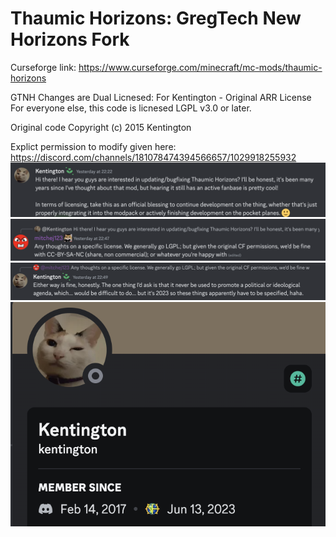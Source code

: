 # Thaumic Horizons:  GregTech New Horizons Fork

Curseforge link: https://www.curseforge.com/minecraft/mc-mods/thaumic-horizons

GTNH Changes are Dual Licnesed:
For Kentington - Original ARR License
For everyone else, this code is licnesed LGPL v3.0 or later.

Original code Copyright (c) 2015 Kentington

Explict permission to modify given here:
https://discord.com/channels/181078474394566657/1029918255932
![license-support--1](license-support--1.png)
![license-support-0](license-support-0.png)
![license-support-1](license-support-1.png)
![license-support-2](license-support-2.png)
